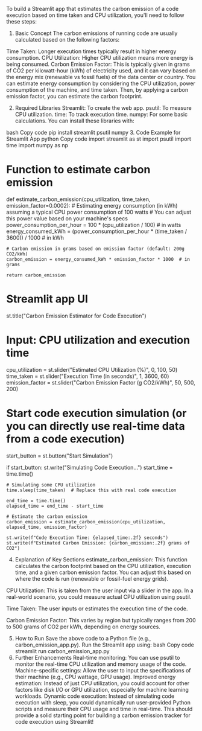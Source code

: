 
To build a Streamlit app that estimates the carbon emission of a code execution based on time taken and CPU utilization, you'll need to follow these steps:

1. Basic Concept
The carbon emissions of running code are usually calculated based on the following factors:

Time Taken: Longer execution times typically result in higher energy consumption.
CPU Utilization: Higher CPU utilization means more energy is being consumed.
Carbon Emission Factor: This is typically given in grams of CO2 per kilowatt-hour (kWh) of electricity used, and it can vary based on the energy mix (renewable vs fossil fuels) of the data center or country.
You can estimate energy consumption by considering the CPU utilization, power consumption of the machine, and time taken. Then, by applying a carbon emission factor, you can estimate the carbon footprint.

2. Required Libraries
Streamlit: To create the web app.
psutil: To measure CPU utilization.
time: To track execution time.
numpy: For some basic calculations.
You can install these libraries with:

bash
Copy code
pip install streamlit psutil numpy
3. Code Example for Streamlit App
python
Copy code
import streamlit as st
import psutil
import time
import numpy as np

# Function to estimate carbon emission
def estimate_carbon_emission(cpu_utilization, time_taken, emission_factor=0.0002):
    # Estimating energy consumption (in kWh) assuming a typical CPU power consumption of 100 watts
    # You can adjust this power value based on your machine's specs
    power_consumption_per_hour = 100 * (cpu_utilization / 100)  # in watts
    energy_consumed_kWh = (power_consumption_per_hour * (time_taken / 3600)) / 1000  # in kWh
    
    # Carbon emission in grams based on emission factor (default: 200g CO2/kWh)
    carbon_emission = energy_consumed_kWh * emission_factor * 1000  # in grams
    
    return carbon_emission

# Streamlit app UI
st.title("Carbon Emission Estimator for Code Execution")

# Input: CPU utilization and execution time
cpu_utilization = st.slider("Estimated CPU Utilization (%)", 0, 100, 50)
time_taken = st.slider("Execution Time (in seconds)", 1, 3600, 60)
emission_factor = st.slider("Carbon Emission Factor (g CO2/kWh)", 50, 500, 200)

# Start code execution simulation (or you can directly use real-time data from a code execution)
start_button = st.button("Start Simulation")

if start_button:
    st.write("Simulating Code Execution...")
    start_time = time.time()
    
    # Simulating some CPU utilization
    time.sleep(time_taken)  # Replace this with real code execution
    
    end_time = time.time()
    elapsed_time = end_time - start_time
    
    # Estimate the carbon emission
    carbon_emission = estimate_carbon_emission(cpu_utilization, elapsed_time, emission_factor)
    
    st.write(f"Code Execution Time: {elapsed_time:.2f} seconds")
    st.write(f"Estimated Carbon Emission: {carbon_emission:.2f} grams of CO2")
4. Explanation of Key Sections
estimate_carbon_emission: This function calculates the carbon footprint based on the CPU utilization, execution time, and a given carbon emission factor. You can adjust this based on where the code is run (renewable or fossil-fuel energy grids).

CPU Utilization: This is taken from the user input via a slider in the app. In a real-world scenario, you could measure actual CPU utilization using psutil.

Time Taken: The user inputs or estimates the execution time of the code.

Carbon Emission Factor: This varies by region but typically ranges from 200 to 500 grams of CO2 per kWh, depending on energy sources.

5. How to Run
Save the above code to a Python file (e.g., carbon_emission_app.py).
Run the Streamlit app using:
bash
Copy code
streamlit run carbon_emission_app.py
6. Further Enhancements
Real-time monitoring: You can use psutil to monitor the real-time CPU utilization and memory usage of the code.
Machine-specific settings: Allow the user to input the specifications of their machine (e.g., CPU wattage, GPU usage).
Improved energy estimation: Instead of just CPU utilization, you could account for other factors like disk I/O or GPU utilization, especially for machine learning workloads.
Dynamic code execution: Instead of simulating code execution with sleep, you could dynamically run user-provided Python scripts and measure their CPU usage and time in real-time.
This should provide a solid starting point for building a carbon emission tracker for code execution using Streamlit!

